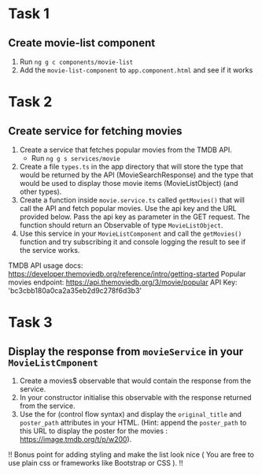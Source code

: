 # Task 1 

## Create movie-list component

1. Run `ng g c components/movie-list`
2. Add the `movie-list-component` to `app.component.html` and see if it works

# Task 2

## Create service for fetching movies

1. Create a service that fetches popular movies from the TMDB API. 
    - Run `ng g s services/movie`
2. Create a file `types.ts` in the app directory that will store the type that would be returned by the API (MovieSearchResponse) and the type that would be used to display those movie items (MovieListObject) (and other types). 
3. Create a function inside `movie.service.ts` called `getMovies()` that will call the API and fetch popular movies. Use the api key and the URL provided below. Pass the api key as parameter in the GET request. The function should return an Observable of type `MovieListObject`.
4. Use this service in your `MovieListComponent` and call the `getMovies()` function and try subscribing it and console logging the result to see if the service works.

TMDB API usage docs: https://developer.themoviedb.org/reference/intro/getting-started
Popular movies endpoint: https://api.themoviedb.org/3/movie/popular
API Key: 'bc3cbb180a0ca2a35eb2d9c278f6d3b3'

# Task 3

## Display the response from `movieService` in your `MovieListCmponent`

1. Create a movies$ observable that would contain the response from the service.
2. In your constructor initialise this observable with the response returned from the service.
3. Use the for (control flow syntax) and display the `original_title` and `poster_path` attributes in your HTML. (Hint: append the `poster_path` to this URL to display the poster for the movies : https://image.tmdb.org/t/p/w200).

!! Bonus point for adding styling and make the list look nice ( You are free to use plain css or frameworks like Bootstrap or CSS ). !!
